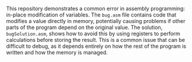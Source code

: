 This repository demonstrates a common error in assembly programming: in-place modification of variables. The `bug.asm` file contains code that modifies a value directly in memory, potentially causing problems if other parts of the program depend on the original value. The solution, `bugSolution.asm`, shows how to avoid this by using registers to perform calculations before storing the result.  This is a common issue that can be difficult to debug, as it depends entirely on how the rest of the program is written and how the memory is managed.